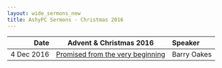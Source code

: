 ```yaml
---
layout: wide_sermons_new
title: AshyPC Sermons - Christmas 2016
---
```



 Date|Advent & Christmas 2016| Speaker
 -----:|---------------------|:--------------
  4 Dec 2016|[Promised from the very beginning](https://www.dropbox.com/s/t7fojmxskkec4wv/2016.12.04_Advent_2016_1_Promised_from_the_very_beginning.mp3?raw=1)|Barry Oakes